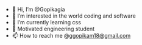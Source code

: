 - 👋 Hi, I’m @Gopikagia
- 👀 I’m interested in the world coding and software 
- 🌱 I’m currently learning css
- 🤞  Motivated engineering student 
- 📫 How to reach me @ggopikam18@gmail.com

<!---
Gopikagia/Gopikagia is a ✨ special ✨ repository because its `README.md` (this file) appears on your GitHub profile.
You can click the Preview link to take a look at your changes.
--->
